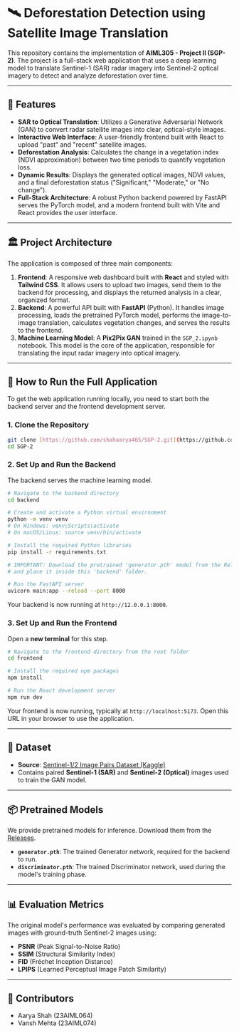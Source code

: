 # 🛰️ Deforestation Detection using Satellite Image Translation

This repository contains the implementation of **AIML305 - Project II (SGP-2)**. The project is a full-stack web application that uses a deep learning model to translate Sentinel-1 (SAR) radar imagery into Sentinel-2 optical imagery to detect and analyze deforestation over time.

---

## 🌟 Features

- **SAR to Optical Translation**: Utilizes a Generative Adversarial Network (GAN) to convert radar satellite images into clear, optical-style images.
- **Interactive Web Interface**: A user-friendly frontend built with React to upload "past" and "recent" satellite images.
- **Deforestation Analysis**: Calculates the change in a vegetation index (NDVI approximation) between two time periods to quantify vegetation loss.
- **Dynamic Results**: Displays the generated optical images, NDVI values, and a final deforestation status ("Significant," "Moderate," or "No change").
- **Full-Stack Architecture**: A robust Python backend powered by FastAPI serves the PyTorch model, and a modern frontend built with Vite and React provides the user interface.

---

## 🏛️ Project Architecture

The application is composed of three main components:

1.  **Frontend**: A responsive web dashboard built with **React** and styled with **Tailwind CSS**. It allows users to upload two images, send them to the backend for processing, and displays the returned analysis in a clear, organized format.
2.  **Backend**: A powerful API built with **FastAPI** (Python). It handles image processing, loads the pretrained PyTorch model, performs the image-to-image translation, calculates vegetation changes, and serves the results to the frontend.
3.  **Machine Learning Model**: A **Pix2Pix GAN** trained in the `SGP_2.ipynb` notebook. This model is the core of the application, responsible for translating the input radar imagery into optical imagery.

---

## 🚀 How to Run the Full Application

To get the web application running locally, you need to start both the backend server and the frontend development server.

### **1. Clone the Repository**

```bash
git clone [https://github.com/shahaarya465/SGP-2.git](https://github.com/shahaarya465/SGP-2.git)
cd SGP-2
```

### **2. Set Up and Run the Backend**

The backend serves the machine learning model.

```bash
# Navigate to the backend directory
cd backend

# Create and activate a Python virtual environment
python -m venv venv
# On Windows: venv\Scripts\activate
# On macOS/Linux: source venv/bin/activate

# Install the required Python libraries
pip install -r requirements.txt

# IMPORTANT: Download the pretrained 'generator.pth' model from the Releases page
# and place it inside this 'backend' folder.

# Run the FastAPI server
uvicorn main:app --reload --port 8000
```
Your backend is now running at `http://12.0.0.1:8000`.

### **3. Set Up and Run the Frontend**

Open a **new terminal** for this step.

```bash
# Navigate to the frontend directory from the root folder
cd frontend

# Install the required npm packages
npm install

# Run the React development server
npm run dev
```
Your frontend is now running, typically at `http://localhost:5173`. Open this URL in your browser to use the application.

---

## 📂 Dataset

- **Source**: [Sentinel-1/2 Image Pairs Dataset (Kaggle)](https://www.kaggle.com/datasets/requiemonk/sentinel12-image-pairs-segregated-by-terrain)
- Contains paired **Sentinel-1 (SAR)** and **Sentinel-2 (Optical)** images used to train the GAN model.

---

## 📦 Pretrained Models

We provide pretrained models for inference. Download them from the [Releases](https://github.com/shahaarya465/SGP-2/releases).

- **`generator.pth`**: The trained Generator network, required for the backend to run.
- **`discriminator.pth`**: The trained Discriminator network, used during the model's training phase.

---

## 📊 Evaluation Metrics

The original model's performance was evaluated by comparing generated images with ground-truth Sentinel-2 images using:

-   **PSNR** (Peak Signal-to-Noise Ratio)
-   **SSIM** (Structural Similarity Index)
-   **FID** (Fréchet Inception Distance)
-   **LPIPS** (Learned Perceptual Image Patch Similarity)

---

## 👥 Contributors

-   Aarya Shah (23AIML064)
-   Vansh Mehta (23AIML074)
